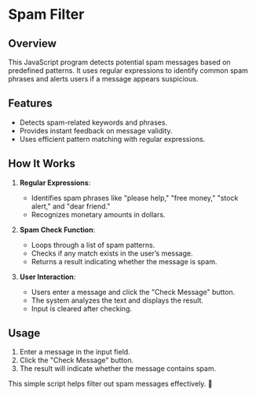 # Spam Filter

## Overview
This JavaScript program detects potential spam messages based on predefined patterns. It uses regular expressions to identify common spam phrases and alerts users if a message appears suspicious.

## Features
- Detects spam-related keywords and phrases.
- Provides instant feedback on message validity.
- Uses efficient pattern matching with regular expressions.

## How It Works
1. **Regular Expressions**:
   - Identifies spam phrases like "please help," "free money," "stock alert," and "dear friend."
   - Recognizes monetary amounts in dollars.

2. **Spam Check Function**:
   - Loops through a list of spam patterns.
   - Checks if any match exists in the user’s message.
   - Returns a result indicating whether the message is spam.

3. **User Interaction**:
   - Users enter a message and click the "Check Message" button.
   - The system analyzes the text and displays the result.
   - Input is cleared after checking.

## Usage
1. Enter a message in the input field.
2. Click the "Check Message" button.
3. The result will indicate whether the message contains spam.

This simple script helps filter out spam messages effectively. 🚀
